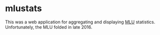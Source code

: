 # mlustats

This was a web application for aggregating and displaying [MLU](https://en.wikipedia.org/wiki/Major_League_Ultimate) statistics. Unfortunately, the MLU folded in late 2016.
